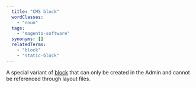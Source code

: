 ```yaml
---
  title: "CMS block"
  wordClasses:
    - "noun"
  tags:
    - "magento-software"
  synonyms: []
  relatedTerms:
    - "block"
    - "static-block"
---
```

A special variant of [block](https://docs.magento.com/m2/ce/user_guide/cms/blocks.html) that can only be created in the Admin and cannot be referenced through layout files.
